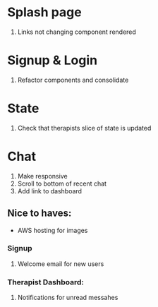 # Splash page 
1. Links not changing component rendered 

# Signup & Login 
1. Refactor components and consolidate 

# State 
1. Check that therapists slice of state is updated

# Chat 
1. Make responsive 
2. Scroll to bottom of recent chat 
3. Add link to dashboard 


## Nice to haves: 
* AWS hosting for images 
### Signup
1. Welcome email for new users 

### Therapist Dashboard: 
1. Notifications for unread messahes 